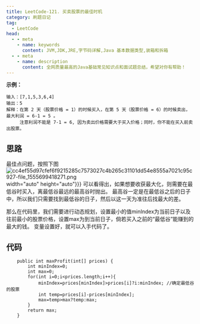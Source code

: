 ```yaml
---
title: LeetCode-121. 买卖股票的最佳时机
category: 刷题日记
tag:
  - LeetCode
head:
  - - meta
    - name: keywords
      content: JVM,JDK,JRE,字节码详解,Java 基本数据类型,装箱和拆箱
  - - meta
    - name: description
      content: 全网质量最高的Java基础常见知识点和面试题总结，希望对你有帮助！
---
```

**示例：**
```
输入：[7,1,5,3,6,4]
输出：5
解释：在第 2 天（股票价格 = 1）的时候买入，在第 5 天（股票价格 = 6）的时候卖出，
最大利润 = 6-1 = 5 。
     注意利润不能是 7-1 = 6, 因为卖出价格需要大于买入价格；同时，你不能在买入前卖出股票。
```

## 思路
最佳点问题，按照下图
![cc4ef55d97cfef6f9215285c7573027c4b265c31101dd54e8555a7021c95c927-file_1555699418271.png](https://www.leyuna.xyz/image/2021-09-26/cc4ef55d97cfef6f9215285c7573027c4b265c31101dd54e8555a7021c95c927-file_1555699418271.png)width="auto" height="auto"}}}
可以看得出，如果想要收获最大化，则需要在最低谷时买入，离最低谷最远的最高谷时抛出。
最高谷一定是在最低谷之后的日子中，所以我们只需要找到最低谷的日子，然后以这一天为准往后找最大的差。

那么在代码里，我们需要进行动态规划，设置最小的值minIndex为当前日子以及往前最小的股票价格，设置max为到当前日子，倘若买入之前的“最低谷”能赚到的最大的钱。
变量设置好，就可以入手代码了。
## 代码
```
    public int maxProfit(int[] prices) {
        int minIndex=0;
        int max=0;
        for(int i=0;i<prices.length;i++){
            minIndex=prices[minIndex]>prices[i]?i:minIndex; //确定最低谷的股票
            int temp=prices[i]-prices[minIndex];
            max=temp>max?temp:max;
        }
        return max;
    }
```
